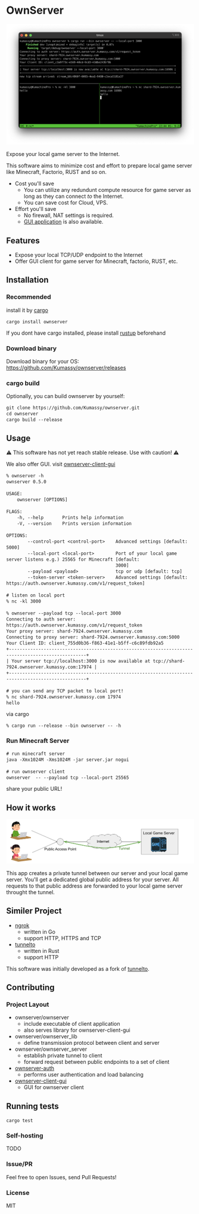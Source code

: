 # OwnServer
![screen shot](docs/img/screenshot.png)

Expose your local game server to the Internet.

This software aims to minimize cost and effort to prepare local game server like Minecraft, Factorio, RUST and so on.

- Cost you'll save
  - You can utilize any redundunt compute resource for game server as long as they can connect *to* the Internet.
  - You can save cost for Cloud, VPS.
- Effort you'll save
  - No firewall, NAT settings is required.
  - [GUI application](https://github.com/Kumassy/ownserver-client-gui) is also available.

## Features
- Expose your local TCP/UDP endpoint to the Internet
- Offer GUI client for game server for Minecraft, factorio, RUST, etc.

## Installation
### Recommended
install it by [cargo](https://doc.rust-lang.org/cargo/getting-started/installation.html)

```
cargo install ownserver
```

If you dont have cargo installed, please install [rustup](https://rustup.rs/) beforehand

### Download binary
Download binary for your OS:  
https://github.com/Kumassy/ownserver/releases

### cargo build
Optionally, you can build ownserver by yourself:

```
git clone https://github.com/Kumassy/ownserver.git
cd ownserver
cargo build --release
```

## Usage
:warning: This software has not yet reach stable release. Use with caution! :warning:

We also offer GUI. visit [ownserver-client-gui](https://github.com/Kumassy/ownserver-client-gui)

```
% ownserver -h
ownserver 0.5.0

USAGE:
    ownserver [OPTIONS]

FLAGS:
    -h, --help       Prints help information
    -V, --version    Prints version information

OPTIONS:
        --control-port <control-port>    Advanced settings [default: 5000]
        --local-port <local-port>        Port of your local game server listens e.g.) 25565 for Minecraft [default:
                                         3000]
        --payload <payload>              tcp or udp [default: tcp]
        --token-server <token-server>    Advanced settings [default: https://auth.ownserver.kumassy.com/v1/request_token]

# listen on local port
% nc -kl 3000

% ownserver --payload tcp --local-port 3000
Connecting to auth server: https://auth.ownserver.kumassy.com/v1/request_token
Your proxy server: shard-7924.ownserver.kumassy.com
Connecting to proxy server: shard-7924.ownserver.kumassy.com:5000
Your Client ID: client_755d0b36-f863-41e1-b5ff-c6c89fdb92a5
+---------------------------------------------------------------------------------------------------+
| Your server tcp://localhost:3000 is now available at tcp://shard-7924.ownserver.kumassy.com:17974 |
+---------------------------------------------------------------------------------------------------+

# you can send any TCP packet to local port!
% nc shard-7924.ownserver.kumassy.com 17974
hello
```

via cargo
```
% cargo run --release --bin ownserver -- -h
```

### Run Minecraft Server
```
# run minecraft server
java -Xmx1024M -Xms1024M -jar server.jar nogui

# run ownserver client
ownserver  -- --payload tcp --local-port 25565
```

share your public URL!

## How it works
![](/docs/img/overview.svg)

This app creates a private tunnel between our server and your local game server. You'll get a dedicated global public address for your server. 
All requests to that public address are forwarded to your local game server throught the tunnel.


## Similer Project
- [ngrok](https://github.com/inconshreveable/ngrok)
  - written in Go
  - support HTTP, HTTPS and TCP
- [tunnelto](https://github.com/agrinman/tunnelto)
  - written in Rust
  - support HTTP

This software was initially developed as a fork of [tunnelto](https://github.com/agrinman/tunnelto).

## Contributing
### Project Layout
- ownserver/ownserver
  - include executable of client application
  - also serves library for ownserver-client-gui
- ownserver/ownserver_lib
  - define transmission protocol between client and server
- ownserver/ownserver_server
  - establish private tunnel to client
  - forward request between public endpoints to a set of client
- [ownserver-auth](https://github.com/Kumassy/ownserver-auth)
  - performs user authentication and load balancing
- [ownserver-client-gui](https://github.com/Kumassy/ownserver-client-gui)
  - GUI for ownserver client

## Running tests

```
cargo test
```


### Self-hosting
TODO

### Issue/PR
Feel free to open Issues, send Pull Requests!

### License
MIT